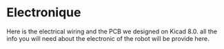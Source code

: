 
# Electronique

Here is the electrical wiring and the PCB we designed on Kicad 8.0. all the info you will need about the electronic of the robot will be provide here.
